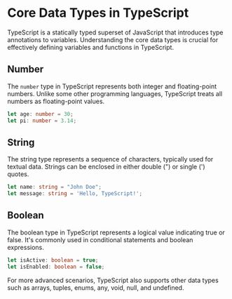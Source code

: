 # Core Data Types in TypeScript

TypeScript is a statically typed superset of JavaScript that introduces type annotations to variables. Understanding the core data types is crucial for effectively defining variables and functions in TypeScript.

## Number

The `number` type in TypeScript represents both integer and floating-point numbers. Unlike some other programming languages, TypeScript treats all numbers as floating-point values.

```typescript
let age: number = 30;
let pi: number = 3.14;
```

## String

The string type represents a sequence of characters, typically used for textual data. Strings can be enclosed in either double (") or single (') quotes.

```typescript
let name: string = "John Doe";
let message: string = 'Hello, TypeScript!';

```

## Boolean

The boolean type in TypeScript represents a logical value indicating true or false. It's commonly used in conditional statements and boolean expressions.

```typescript
let isActive: boolean = true;
let isEnabled: boolean = false;
```

For more advanced scenarios, TypeScript also supports other data types such as arrays, tuples, enums, any, void, null, and undefined.
